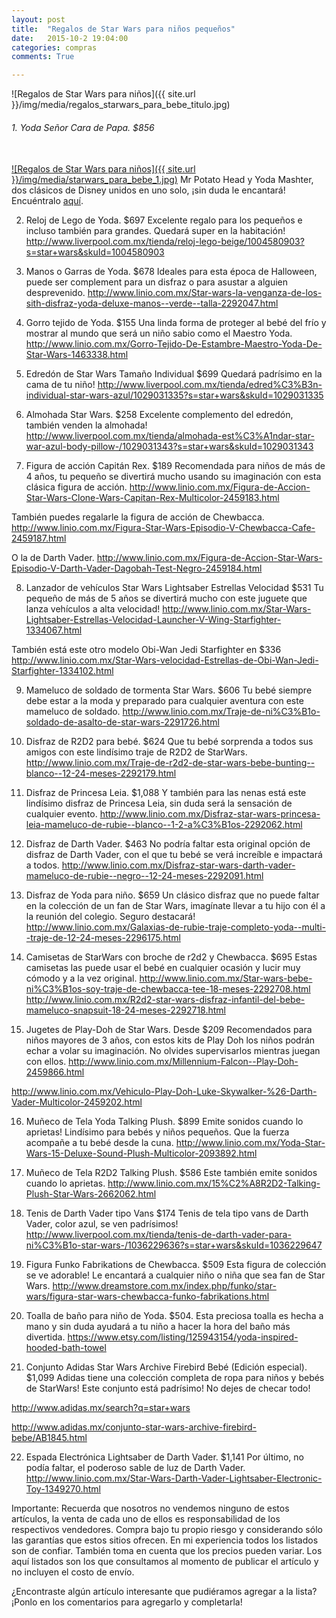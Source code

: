 ```yaml
---
layout: post
title:  "Regalos de Star Wars para niños pequeños"
date:   2015-10-2 19:04:00
categories: compras
comments: True

---
```

![Regalos de Star Wars para niños]({{ site.url }}/img/media/regalos_starwars_para_bebe_titulo.jpg)

<h6>1.	Yoda Señor Cara de Papa. $856</h6><br>
<a href="http://www.linio.com.mx/Disney-Star-Wars-Yoda-Mashter-juguete-Mr.-Potato-Head-1331909.html">![Regalos de Star Wars para niños]({{ site.url }}/img/media/starwars_para_bebe_1.jpg)</a>
Mr Potato Head y Yoda Mashter, dos clásicos de Disney unidos en uno solo, ¡sin duda le encantará!
Encuéntralo <a href="http://www.linio.com.mx/Disney-Star-Wars-Yoda-Mashter-juguete-Mr.-Potato-Head-1331909.html">aquí</a>.

2.	Reloj de Lego de Yoda. $697
Excelente regalo para los pequeños e incluso también para grandes. Quedará super en la habitación!
http://www.liverpool.com.mx/tienda/reloj-lego-beige/1004580903?s=star+wars&skuId=1004580903


3.	Manos o Garras de Yoda. $678
Ideales para esta época de Halloween, puede ser complement para un disfraz o para asustar a alguien desprevenido.
http://www.linio.com.mx/Star-wars-la-venganza-de-los-sith-disfraz-yoda-deluxe-manos--verde--talla-2292047.html

4.	Gorro tejido de Yoda. $155
Una linda forma de proteger al bebé del frío y mostrar al mundo que será un niño sabio como el Maestro Yoda.
http://www.linio.com.mx/Gorro-Tejido-De-Estambre-Maestro-Yoda-De-Star-Wars-1463338.html


5.	Edredón de Star Wars Tamaño Individual $699
Quedará padrísimo en la cama de tu niño! 
http://www.liverpool.com.mx/tienda/edred%C3%B3n-individual-star-wars-azul/1029031335?s=star+wars&skuId=1029031335

6.	Almohada Star Wars. $258
Excelente complemento del edredón, también venden la almohada! 
http://www.liverpool.com.mx/tienda/almohada-est%C3%A1ndar-star-war-azul-body-pillow-/1029031343?s=star+wars&skuId=1029031343


7.	Figura de acción Capitán Rex. $189
Recomendada para niños de más de 4 años, tu pequeño se divertirá mucho usando su imaginación con esta clásica figura de acción.
http://www.linio.com.mx/Figura-de-Accion-Star-Wars-Clone-Wars-Capitan-Rex-Multicolor-2459183.html

También puedes regalarle la figura de acción de Chewbacca.
http://www.linio.com.mx/Figura-Star-Wars-Episodio-V-Chewbacca-Cafe-2459187.html

O la de Darth Vader.
http://www.linio.com.mx/Figura-de-Accion-Star-Wars-Episodio-V-Darth-Vader-Dagobah-Test-Negro-2459184.html


8.	Lanzador de vehículos Star Wars Lightsaber Estrellas Velocidad $531
Tu pequeño de más de 5 años se divertirá mucho con este juguete que lanza vehículos a alta velocidad!
http://www.linio.com.mx/Star-Wars-Lightsaber-Estrellas-Velocidad-Launcher-V-Wing-Starfighter-1334067.html

También está este otro modelo Obi-Wan Jedi Starfighter en $336
http://www.linio.com.mx/Star-Wars-velocidad-Estrellas-de-Obi-Wan-Jedi-Starfighter-1334102.html


9.	Mameluco de soldado de tormenta Star Wars. $606
Tu bebé siempre debe estar a la moda y preparado para cualquier aventura con este mameluco de soldado.
http://www.linio.com.mx/Traje-de-ni%C3%B1o-soldado-de-asalto-de-star-wars-2291726.html

10.	Disfraz de R2D2 para bebé. $624
Que tu bebé sorprenda a todos sus amigos con este lindísimo traje de R2D2 de StarWars.
http://www.linio.com.mx/Traje-de-r2d2-de-star-wars-bebe-bunting--blanco--12-24-meses-2292179.html

11.	Disfraz de Princesa Leia. $1,088 
Y también para las nenas está este lindísimo disfraz de Princesa Leia, sin duda será la sensación de cualquier evento.
http://www.linio.com.mx/Disfraz-star-wars-princesa-leia-mameluco-de-rubie--blanco--1-2-a%C3%B1os-2292062.html

12.	Disfraz de Darth Vader. $463
No podría faltar esta original opción de disfraz de Darth Vader, con el que tu bebé se verá increíble e impactará a todos.
http://www.linio.com.mx/Disfraz-star-wars-darth-vader-mameluco-de-rubie--negro--12-24-meses-2292091.html

13.	Disfraz de Yoda para niño. $659
Un clásico disfraz que no puede faltar en la colección de un fan de Star Wars, imagínate llevar a tu hijo con él a la reunión del colegio. Seguro destacará!
http://www.linio.com.mx/Galaxias-de-rubie-traje-completo-yoda--multi--traje-de-12-24-meses-2296175.html


14.	Camisetas de StarWars con broche de r2d2 y Chewbacca. $695
Estas camisetas las puede usar el bebé en cualquier ocasión y lucir muy cómodo y a la vez original.
http://www.linio.com.mx/Star-wars-bebe-ni%C3%B1os-soy-traje-de-chewbacca-tee-18-meses-2292708.html
http://www.linio.com.mx/R2d2-star-wars-disfraz-infantil-del-bebe-mameluco-snapsuit-18-24-meses-2292718.html

15.	Jugetes de Play-Doh de Star Wars. Desde $209
Recomendados para niños mayores de 3 años, con estos kits de Play Doh los niños podrán echar a volar su imaginación. No olvides supervisarlos mientras juegan con ellos.
http://www.linio.com.mx/Millennium-Falcon--Play-Doh-2459866.html

http://www.linio.com.mx/Vehiculo-Play-Doh-Luke-Skywalker-%26-Darth-Vader-Multicolor-2459202.html

16.	Muñeco de Tela Yoda Talking Plush. $899
Emite sonidos cuando lo aprietas! Lindísimo para bebés y niños pequeños. Que la fuerza acompañe a tu bebé desde la cuna.
http://www.linio.com.mx/Yoda-Star-Wars-15-Deluxe-Sound-Plush-Multicolor-2093892.html

17.	Muñeco de Tela R2D2 Talking Plush. $586
Este también emite sonidos cuando lo aprietas. 
http://www.linio.com.mx/15%C2%A8R2D2-Talking-Plush-Star-Wars-2662062.html 

18.	Tenis de Darth Vader tipo Vans $174
Tenis de tela tipo vans de Darth Vader, color azul, se ven padrísimos!
http://www.liverpool.com.mx/tienda/tenis-de-darth-vader-para-ni%C3%B1o-star-wars-/1036229636?s=star+wars&skuId=1036229647

19.	Figura Funko Fabrikations de Chewbacca. $509
Esta figura de colección se ve adorable! Le encantará a cualquier niño o niña que sea fan de Star Wars.
http://www.dreamstore.com.mx/index.php/funko/star-wars/figura-star-wars-chewbacca-funko-fabrikations.html

20.	Toalla de baño para niño de Yoda. $504.
Esta preciosa toalla es hecha a mano y sin duda ayudará a tu niño a hacer la hora del baño más divertida.
https://www.etsy.com/listing/125943154/yoda-inspired-hooded-bath-towel

21.	Conjunto Adidas Star Wars Archive Firebird Bebé (Edición especial). $1,099
Adidas tiene una colección completa de ropa para niños y bebés de StarWars! Este conjunto está padrísimo! No dejes de checar todo!

http://www.adidas.mx/search?q=star+wars

http://www.adidas.mx/conjunto-star-wars-archive-firebird-bebe/AB1845.html

22.	Espada Electrónica Lightsaber de Darth Vader. $1,141
Por último, no podía faltar, el poderoso sable de luz de Darth Vader. 
http://www.linio.com.mx/Star-Wars-Darth-Vader-Lightsaber-Electronic-Toy-1349270.html

Importante: Recuerda que nosotros no vendemos ninguno de estos artículos, la venta de cada uno de ellos es responsabilidad de los respectivos vendedores. Compra bajo tu propio riesgo y considerando sólo las garantías que estos sitios ofrecen. En mi experiencia todos los listados son de confiar. 
También toma en cuenta que los precios pueden variar. Los aquí listados son los que consultamos al momento de publicar el artículo y no incluyen el costo de envío.

¿Encontraste algún artículo interesante que pudiéramos agregar a la lista? ¡Ponlo en los comentarios para agregarlo y completarla!




